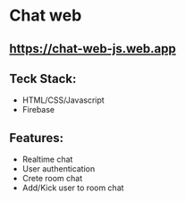 # Chat web

## https://chat-web-js.web.app

## Teck Stack:
- HTML/CSS/Javascript
- Firebase

## Features:
- Realtime chat
- User authentication
- Crete room chat
- Add/Kick user to room chat

